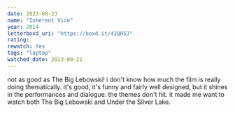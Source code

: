 ```yaml
---
date: 2023-08-23
name: "Inherent Vice"
year: 2014
letterboxd_uri: "https://boxd.it/4JQH5J"
rating: 
rewatch: Yes
tags: "laptop"
watched_date: 2023-08-21
---
```


not as good as The Big Lebowski! i don't know how much the film is really doing thematically. it's good, it's funny and fairly well designed, but it shines in the performances and dialogue. the themes don't hit. it made me want to watch both The Big Lebowski and Under the Silver Lake.
